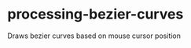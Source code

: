 processing-bezier-curves
========================

Draws bezier curves based on mouse cursor position
